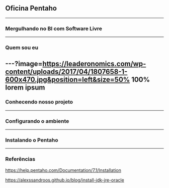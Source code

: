 ## Oficina Pentaho
___
### Mergulhando no BI com Software Livre

---
### Quem sou eu 
---?image=https://leaderonomics.com/wp-content/uploads/2017/04/1807658-1-600x470.jpg&position=left&size=50% 100%
lorem ipsum
---
### Conhecendo nosso projeto

--- 
### Configurando o ambiente


--- 
### Instalando o Pentaho

---
### Referências

https://help.pentaho.com/Documentation/7.1/Installation

https://alexssandroos.github.io/blog/install-jdk-jre-oracle
